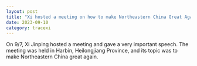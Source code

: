```yaml
---
layout: post
title: "Xi hosted a meeting on how to make Northeastern China Great Again"
date: 2023-09-10
category: tracexi
---
```


On 9/7, Xi Jinping hosted a meeting and gave a very important speech. The meeting was held in Harbin, Heilongjiang Province, and its topic was to make Northeastern China great again.
